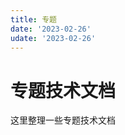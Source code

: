 ```yaml
---
title: 专题
date: '2023-02-26'
udate: '2023-02-26'
---
```

# 专题技术文档
这里整理一些专题技术文档

<TopicList :topics="topics" />

<script setup>
import topics from '/data/topics.json';

</script>
